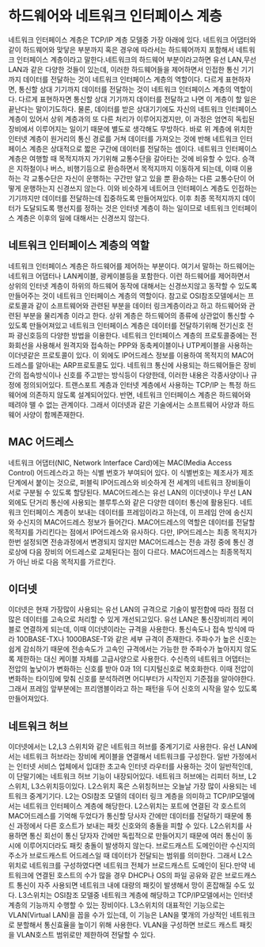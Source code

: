 # 하드웨어와 네트워크 인터페이스 계층

네트워크 인터페이스 계층은 TCP/IP 계층 모델중 가장 아래에 있다. 네트워크 어댑터와 같이 하드웨어와 맞닿은 부분까지 혹은 경우에 따라서는 하드웨어까지 포함해서 네트워크 인터페이스 계층이라고 말한다.네트워크의 하드웨어 부분이라고하면 유선 LAN,무선 LAN과 같은 다양한 것들이 있는데, 이러한 하드웨어들을 제어하면서 인접한 통신 기기까지 데이터를 전달하는 것이 네트워크 인터페이스 계층의 역할이다. 다르게 표현하자면, 통신할 상대 기기까지 데이터를 전달하는 것이 네트워크 인터페이스 계층의 역할이다. 다르게 표현하자면 통신할 상대 기기까지 데이터를 전달하고 나면 이 계층이 할 일은 끝난다는 말이기도하다. 물론, 데이터를 받은 상대기기에도 자신의 네트워크 인터페이스 계층이 있어서 상위 계층과의 또 다른 처리가 이루어지겠지만, 이 과정은 엄연히 독립된 장비에서 이루어지는 일이기 때문에 별도로 생각해도 무방하다. 바로 위 계층에 위치한 인터넷 계층이 원거리의 통신 경로를 거쳐 데이터를 가져오는 것에 반해 네트워크 인터페이스 계층은 상대적으로 짧은 구간에 데이터를 전달하는 셈이다.
네트워크 인터페이스 계층은 여행할 때 목적지까지 가기위해 교통수단을 갈아타는 것에 비유할 수 있다. 승객은 지하철이나 버스, 비행기등으로 환승하면서 목적지까지 이동하게 되는데, 이때 이용하는 각 교통수단은 자신이 운행하는 구간만 알고 있을 뿐 환승하는 다른 교통수단이 어떻게 운행하는지 신경쓰지 않는다. 이와 비슷하게 네트어크 인터페이스 계층도 인접하는 기기까지만 데이터를 전달하는데 집중하도록 만들어져있다. 이후 최종 목적지까지 데이터가 도달되도록 행선지를 정하는 것은 인터넷 계층이 하는 일이므로 네트워크 인터페이스 계층은 이후의 일에 대해서는 신경쓰지 않는다.

## 네트워크 인터페이스 계층의 역할

네트워크 인터페이스 계층은 하드웨어를 제어하는 부분이다. 여기서 말하는 하드웨어는 네트워크 어댑터나 LAN케이블, 광케이블등을 포함한다. 이런 하드웨어를 제어하면서 상위의 인터넷 계층이 하위의 하드웨어 동작에 대해서는 신경쓰지않고 동작할 수 있도록 만들어주는 것이 네트워크 인터페이스 계층의 역할이다. 참고로 OSI참조모델에서는 프로토콜과 같이 소프트웨어와 관련된 부분을 데이터 링크계층이라고 하고 하드웨어와 관련된 부분을 물리계층 이라고 한다. 상위 계층은 하드웨어의 종류에 상관없이 통신할 수 있도록 만들어져있고 네트워크 인터페이스 계층은 데이터를 전달하기위해 전기신호 전파 광신호등의 다양한 방법을 이용한다.
네트워크 인터페이스 계층의 프로토콜중에는 전화회선을 사용해서 원격지와 접속하는 PPP와 동축케이블이나 UTP케이블을 사용하는 이더넷같은 프로토콜이 있다. 이 외에도 IP어드레스 정보를 이용하여 목적지의 MAC어드레스를 알아내는 ARP프로토콜도 있다.
네트워크 통신에 사용되는 하드웨어들은 장비간의 접속방식이나 신호를 주고받는 방식등이 다양한데, 이러한 내용은 각종사양이나 규정에 정의되어있다.
트랜스포트 계층과 인터넷 계층에서 사용하는 TCP/IP 는 특정 하드웨어에 의존하지 않도록 설계되어있다. 반면, 네트워크 인터페이스 계층은 하드웨어와 떼려야 뗄 수 없는 관계이다. 그래서 이더넷과 같은 기술에서는 소프트웨어 사양과 하드웨어 사양이 함께존재한다.

## MAC 어드레스

네트워크 어댑터(NIC, Network Interface Card)에는 MAC(Media Access Control) 어드레스라고 하는 식별 번호가 부여되어 있다. 이 식별번호는 제조사가 제조 단계에서 붙이는 것으로, 퍼블릭 IP어드레스와 비슷하게 전 세계의 네트워크 장비들이 서로 구분될 수 있도록 할당된다.
MAC어드레스는 유선 LAN의 이더넷이나 무선 LAN외에도 단거리 통신에 사용되는 블루투스와 같은 다양한 데이터 통신에 활용된다. 네트워크 인터페이스 계층이 보내는 데이터를 프레임이라고 하는데, 이 프레임 안에 송신지와 수신지의 MAC어드레스 정보가 들어간다.
MAC어드레스의 역할은 데이터를 전달할 목적지를 가리킨다는 점에서 IP어드레스와 유사하다. 다만, IP어드레스는 최종 목적지가 한번 설정되면 전송과정에서 변경되지 않지만 MAC어드레스는 전송 과정 중에 통신 경로상에 다음 장비의 어드레스로 교체된다는 점이 다르다.
MAC어드레스는 최종목적지가 아닌 바로 다음 목적지를 가르킨다.

## 이더넷

이더넷은 현재 가장많이 사용되는 유선 LAN의 규격으로 기술이 발전함에 따라 점점 더 많은 데이터를 고속으로 처리할 수 있게 개선되고있다.
유선 LAN은 통신장비끼리 케이블로 연결하게 되는데, 이때 이더넷이라는 규격을 사용한다. 통신속도나 접속 방식에 따라 100BASE-TX나 1000BASE-T와 같은 세부 규격이 존재한다.
주파수가 높은 신호는 쉽게 감쇠하기 때문에 전송속도가 고속인 규격에서는 가능한 한 주파수가 높아지지 않도록 제한하는 대신 케이블 자체를 고급사양으로 사용한다.
수신측의 네트워크 어뎁터는 전압의 높낮이가 변화하는 신호를 받아 0과 1의 디지털신호로 복호화한다. 이때 전압이 변화하는 타이밍에 맞춰 신호를 분석하려면 어디부터가 시작인지 기준점을 알아야한다. 그래서 프레임 앞부분에는 프리앰블이라고 하는 패턴을 두어 신호의 시작을 알수 있도록 만들어져있다.

## 네트워크 허브

이더넷에서는 L2,L3 스위치와 같은 네트워크 허브를 중계기기로 사용한다.
유선 LAN에서는 네트워크 허브라는 장비에 케이블을 연결해서 네트워크를 구성한다. 일반 가정에서는 인터넷 서비스 업체에서 입대한 초고속 인터넷 라우터를 사용하는 것이 일반적인데, 이 단말기에는 네트워크 허브 기능이 내장되어있다. 네트워크 허브에는 리피터 허브, L2스위치, L3스위치등이있다.
L2스위치 혹은 스위칭허브는 오늘날 가장 많이 사용되는 네트워크 중계기기다. L2는 OSI참조 모델의 데이터 링크 계층을 의미하고 TCP/IP모델에서는 네트워크 인터페이스 계층에 해당한다. L2스위치는 포트에 연결된 각 호스트의 MAC어드레스를 기억해 두었다가 통신할 당사자 간에만 데이터를 전달하기 때문에 통신 과정에서 다른 호스트가 보내는 패킷 신호와의 충돌을 피할 수 있다. L2스위치를 사용하면 통신 회선이 통신 당자자 간에만 독립적으로 만들어지기 때문에 여러 통신이 동시에 이루어지더라도 패킷 충돌이 발생하지 않는다.
브로드캐스트 도메인이란 수신지의 주소가 브로드캐스트 어드레스일 때 데이터가 전달되는 범위를 의미한다. 그래서 L2스위치로 네트워크를 구성하였다면 네트워크 전체가 브로드캐스트 도메인이 된다.만약 네트워크에 연결된 호스트의 수가 많을 경우 DHCP나 OS의 파일 공유와 같은 브로드캐스트 통신이 자주 사용되면 네트워크 내에 대량의 패킷이 발생해서 망이 혼잡해질 수도 있다.
L3스위치는 OSI참조 모델중 네트워크 계층에 해당하고 TCP/IP모델에서는 인터넷 계층의 기능까지 수행할 수 있는 장비이다. L3스위치의 대표적인 기능으로는 VLAN(Virtual LAN)을 꼽을 수가 있는데, 이 기능은 LAN을 몇개의 가상적인 네트워크로 분할해서 통신효율을 높이기 위해 사용한다. VLAN을 구성하면 브로드 캐스트 패킷을 VLAN호스트 범위로만 제한하여 전달할 수 있다.

